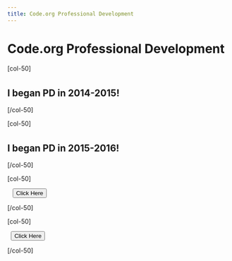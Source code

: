 ```yaml
---
title: Code.org Professional Development
---
```


# Code.org Professional Development #

[col-50]

<h2 style="margin-top:35px">I began PD in 2014-2015!</h2>

[/col-50]

[col-50]

<h2 style="margin-top:35px">I began PD in 2015-2016!</h2>

[/col-50]


<div style="clear:both"/>

[col-50]

&nbsp;&nbsp;
[<button>Click Here</button>](/educate/pd/1)

[/col-50]

[col-50]

&nbsp;
[<button>Click Here</button>](/educate/pd/2)


[/col-50]
